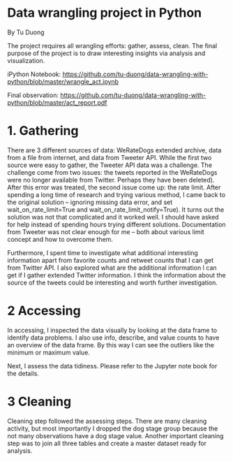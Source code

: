 # Data wrangling project in Python

By Tu Duong


The project requires all wrangling efforts: gather, assess, clean. The final purpose of the project is to draw interesting insights via analysis and visualization.	

iPython Notebook: https://github.com/tu-duong/data-wrangling-with-python/blob/master/wrangle_act.ipynb

Final observation: https://github.com/tu-duong/data-wrangling-with-python/blob/master/act_report.pdf


# 1.	Gathering
There are 3 different sources of data: WeRateDogs extended archive, data from a file from internet, and data from Tweeter API. While the first two source were easy to gather, the Tweeter API data was a challenge. The challenge come from two issues: the tweets reported in the WeRateDogs were no longer available from Twitter. Perhaps they have been deleted). After this error was treated, the second issue come up: the rate limit. After spending a long time of research and trying various method, I came back to the original solution – ignoring missing data error, and set wait_on_rate_limit=True and wait_on_rate_limit_notify=True). It turns out the solution was not that complicated and it worked well. I should have asked for help instead of spending hours trying different solutions. Documentation from Tweeter was not clear enough for me – both about various limit concept and how to overcome them. 

Furthermore, I spent time to investigate what additional interesting information apart from favorite counts and retweet counts that I can get from Twitter API. I also explored what are the additional information I can get if I gather extended Twitter information. I think the information about the source of the tweets could be interesting and worth further investigation.

# 2 Accessing
In accessing, I inspected the data visually by looking at the data frame to identify data problems.
I also use info, describe, and value counts to have an overview of the data frame. By this way I can see the outliers like the minimum or maximum value.

Next, I assess the data tidiness. Please refer to the Jupyter note book for the details.

# 3 Cleaning
Cleaning step followed the assessing steps. There are many cleaning activity, but most importantly I dropped the dog stage group because the not many observations have a dog stage value. Another important cleaning step was to join all three tables and create a master dataset ready for analysis.
